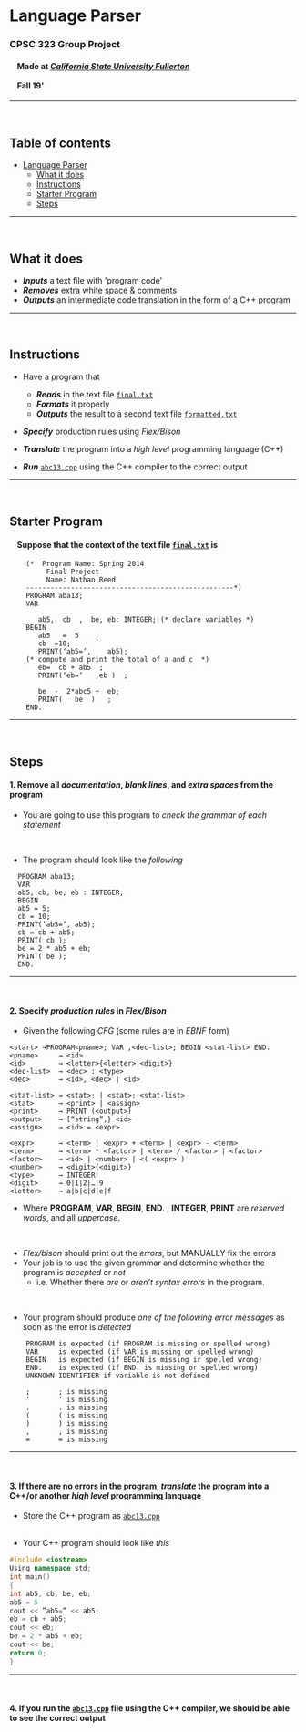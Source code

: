 # Language Parser

### CPSC 323 Group Project
#### &nbsp;&nbsp;&nbsp;&nbsp;Made at [***California State University Fullerton***](http://www.fullerton.edu/)<br><br>&nbsp;&nbsp;&nbsp;&nbsp;Fall 19'

---
<br>

## Table of contents
* [Language Parser](#language-parser)
  * [What it does](#what-it-does)  
  * [Instructions](#instructions)
  * [Starter Program](#starter-program)
  * [Steps](#steps)
***
<br>

## What it does
* ***Inputs*** a text file with 'program code'
* ***Removes*** extra white space & comments
* ***Outputs*** an intermediate code translation in the form of a C++ program
---

<br>

## Instructions
* Have a program that
  * ***Reads*** in the text file [`final.txt`](/final.txt)
  * ***Formats*** it properly
  * ***Outputs*** the result to a second text file [`formatted.txt`](/formatted.txt)
  
* ***Specify*** production rules using *Flex/Bison*

* ***Translate*** the program into a *high level* programming language (C++)

* ***Run*** [`abc13.cpp`](/abc.cpp) using the C++ compiler to the correct output
---

<br>

## Starter Program
#### &nbsp;&nbsp;&nbsp; Suppose that the context of the text file [`final.txt`](/final.txt) is<br>
  
```
	(*  Program Name: Spring 2014
	     Final Project
	     Name: Nathan Reed
	---------------------------------------------------*)
	PROGRAM aba13;
	VAR

	   ab5,  cb  ,  be, eb: INTEGER; (* declare variables *)
	BEGIN
	   ab5   =  5    ;
	   cb  =10;
	   PRINT(‘ab5=’,    ab5);
	(* compute and print the total of a and c  *)
	   eb=  cb + ab5  ;
	   PRINT(‘eb=’   ,eb )  ;

	   be  -  2*abc5 +  eb;
	   PRINT(   be  )   ;
	END.
```

---


<br>

## Steps
#### 1. Remove all *documentation*, *blank lines*, and *extra spaces* from the program
   * You are going to use this program to *check the grammar of each statement*
   
<br>
 
   * The program should look like the *following*
```
  PROGRAM aba13;
  VAR
  ab5, cb, be, eb : INTEGER;
  BEGIN
  ab5 = 5;
  cb = 10;
  PRINT(‘ab5=’, ab5);
  cb = cb + ab5;
  PRINT( cb );
  be = 2 * ab5 + eb;
  PRINT( be );
  END.
```
---

<br>

#### 2. Specify *production rules* in *Flex/Bison*
 * Given the following *CFG* (some rules are in *EBNF* form)

```
<start> →PROGRAM<pname>; VAR ,<dec-list>; BEGIN <stat-list> END.
<pname>     → <id>
<id>        → <letter>{<letter>|<digit>}
<dec-list>  → <dec> : <type>
<dec>       → <id>, <dec> | <id>

<stat-list> → <stat>; | <stat>; <stat-list>
<stat>      → <print> | <assign>
<print>     → PRINT (<output>)
<output>    → [“string”,} <id>
<assign>    → <id> = <expr>

<expr>      → <term> | <expr> + <term> | <expr> - <term>
<term>      → <term> * <factor> | <term> / <factor> | <factor>
<factor>    → <id> | <number> | <( <expr> )
<number>    → <digit>{<digit>}
<type>      → INTEGER
<digit>     → 0|1|2|…|9
<letter>    → a|b|c|d|e|f
```

* Where **PROGRAM**, **VAR**, **BEGIN**, **END**. , **INTEGER**, **PRINT** are *reserved words*, and all *uppercase*.
<br>

* *Flex/bison* should print out the *errors*, but MANUALLY fix the errors
* Your job is to use the given grammar and determine whether the program is *accepted* or *not*
   * i.e. Whether there *are* or *aren’t syntax errors* in the program.
<br>

* Your program should produce *one of the following error messages* as soon as the error is *detected*
```
	PROGRAM is expected (if PROGRAM is missing or spelled wrong)
	VAR     is expected (if VAR is missing or spelled wrong)
	BEGIN   is expected (if BEGIN is missing ir spelled wrong)
	END.    is expected (if END. is missing or spelled wrong)
	UNKNOWN IDENTIFIER if variable is not defined

	;       ; is missing
	‘       ‘ is missing
	.       . is missing
	(       ( is missing
	)       ) is missing
	,       , is missing
	=       = is missing
```
---

<br>

 
#### 3. If there are no errors in the program, *translate* the program into a C++/or another *high level* programming language
  * Store the C++ program as 
  [`abc13.cpp`](/abc.cpp) <br><br>

* Your C++ program should look like *this*
``` c++
#include <iostream>
Using namespace std;
int main()
{
int ab5, cb, be, eb;
ab5 = 5
cout << ”ab5=” << ab5;
eb = cb + ab5;
cout << eb;
be = 2 * ab5 + eb;
cout << be;
return 0;
}
```
---

<br>

#### 4. If you run the [`abc13.cpp`](/abc.cpp) file using the C++ compiler, we should be able to see the correct output

<br>
<br>
